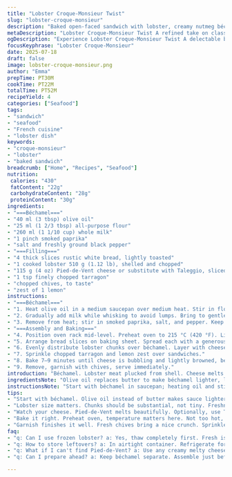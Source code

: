 ```yaml
---
title: "Lobster Croque-Monsieur Twist"
slug: "lobster-croque-monsieur"
description: "Baked open-faced sandwich with lobster, creamy nutmeg béchamel sauce, and melting Pied-de-Vent cheese. Modified to use olive oil and smoked paprika replacing butter and muscade. Quantities slightly altered to adjust texture and flavor balance. Toasted thick sliced white bread layered with béchamel, lobster chunks, cheese, baked until golden topping forms. A pinch of fresh tarragon adds herbaceous notes, and a slight dusting of lemon zest brightens the dish. Serve warm garnished with chopped chives. Cooking time tweaked for optimal gratin and cheese melt."
metaDescription: "Lobster Croque-Monsieur Twist A refined take on classic recipe with béchamel, rich cheese and tender lobster. Satisfying and delicious."
ogDescription: "Experience Lobster Croque-Monsieur Twist A delectable blend of creamy béchamel, fresh lobster, and gooey cheese awaits."
focusKeyphrase: "Lobster Croque-Monsieur"
date: 2025-07-18
draft: false
image: lobster-croque-monsieur.png
author: "Emma"
prepTime: PT30M
cookTime: PT22M
totalTime: PT52M
recipeYield: 4
categories: ["Seafood"]
tags:
- "sandwich"
- "seafood"
- "French cuisine"
- "lobster dish"
keywords:
- "croque-monsieur"
- "lobster"
- "baked sandwich"
breadcrumb: ["Home", "Recipes", "Seafood"]
nutrition: 
 calories: "430"
 fatContent: "22g"
 carbohydrateContent: "28g"
 proteinContent: "30g"
ingredients:
- "===Béchamel==="
- "40 ml (3 tbsp) olive oil"
- "25 ml (1 2/3 tbsp) all-purpose flour"
- "260 ml (1 1/10 cup) whole milk"
- "1 pinch smoked paprika"
- "salt and freshly ground black pepper"
- "===Filling==="
- "4 thick slices rustic white bread, lightly toasted"
- "1 cooked lobster 510 g (1.12 lb), shelled and chopped"
- "115 g (4 oz) Pied-de-Vent cheese or substitute with Taleggio, sliced"
- "1 tsp finely chopped tarragon"
- "chopped chives, to taste"
- "zest of 1 lemon"
instructions:
- "===Béchamel==="
- "1. Heat olive oil in a medium saucepan over medium heat. Stir in flour; whisk continuously for 2 minutes until pale and incorporated."
- "2. Gradually add milk while whisking to avoid lumps. Bring to gentle boil, whisking frequently. Simmer for 6 minutes until thickened."
- "3. Remove from heat; stir in smoked paprika, salt, and pepper. Keep warm."
- "===Assembly and Baking==="
- "4. Position oven rack mid-level. Preheat oven to 215 °C (420 °F). Line baking sheet with parchment paper."
- "5. Arrange bread slices on baking sheet. Spread each with a generous layer of béchamel."
- "6. Evenly distribute lobster chunks over béchamel. Layer with cheese slices. Drizzle more béchamel on top. Season with black pepper."
- "7. Sprinkle chopped tarragon and lemon zest over sandwiches."
- "8. Bake 7–9 minutes until cheese is bubbling and lightly browned, béchamel’s surface slightly gratinéed."
- "9. Remove, garnish with chives, serve immediately."
introduction: "Béchamel. Lobster meat plucked from shell. Cheese melts. Toast crisped gently under flames. Olive oil replaces butter for a lighter sauce. Smoked paprika swaps the usual nutmeg - subtle smoky undertone waking up mouthfeel. Bright lemon zest cuts rich creamy layers. Tarragon herbs sprinkled before baking bring herbaceous sharpness. Lobster chunks retain firmness, meat texture intact. Not just simple sandwich. Lobster elevated the humble toasted bread with layers. Those molten cheese edges, béchamel coats crust. Different cheese choice optional but Pied-de-Vent richness essential. Bake just long enough for gratin to form; watch closely. A refined twist on classic croque-monsieur. Choppy bites with luxurious seafood center. Layers from silky sauce to melty cheese and that briny lobster. A shallow dish, quick assemble, oven-ready. "
ingredientsNote: "Olive oil replaces butter to make béchamel lighter, less heavy on palate. Flour quantity adjusted down slightly to keep sauce thinner for spooning yet enough thickness to coat bread evenly. Milk bumped up 10% for volume, smooth texture. Smoked paprika stands in for muscade, introducing mild smoky spicy tone with less sweetness. Choose rustic thick white bread (country or pain de mie) for sturdy base, it holds sauce without sogginess. Pied-de-Vent favored for softness and creamy meltability; Taleggio recommended alternative with earthy punch. Lobster weight upped slightly to ensure chunks plentiful per portion. Tarragon fine chopped adds lift and herbaceous contrast, working well with seafood flavor. Lemon zest provides hint of citrus brightness, cutting through béchamel richness. Chives scattered post-bake for fresh bite and color. Ingredients balanced for clarity and tweak of familiarity in classic French sandwich."
instructionsNote: "Start with béchamel in saucepan; heating oil and stirring in flour ensures roux forms evenly. Whisk constantly to avoid lumps; patience vital here. Milk added gradually, whisked thoroughly to blend without clumps. Simmer longer for thicker sauce closer to velouté, but don’t let scorch bottom. Remove from heat before adding smoked paprika so spice flavor remains fresh. Oven preheated to slightly lower temperature than original 220°C, adjusted to 215°C for more controlled browning without burning, extended baking time slightly from 6–8 to 7–9 minutes for gentle gratin. Sandwiches assembled on parchment for easy transfer, toasting bread lightly upfront so edges resist sogginess but retain soft chew inside. Layer sauce first, lobster chunks next to distribute flavor evenly. Cheese slices next, then another top layer of béchamel ensures gratin surface. Lemon zest and tarragon over before baking so aroma intensifies in oven. Remove promptly when cheese bubbling, slightly golden, no hard crust. Garnish with chives adds fresh green contrast just before serving. Timing important; overbaking leads to dry lobster, underbaking leaves cheese unmelted. Watch carefully."
tips:
- "Start with béchamel. Olive oil instead of butter makes sauce lighter. Keep whisking. The flour has to mix completely. No lumps here. Patience is crucial. Avoid scorching. Heat gradually puts sauce at risk."
- "Lobster size matters. Chunks should be substantial, not tiny. Freshness is key. Cooked lobster holds taste well. Weigh properly. Use enough to ensure good portions. Don't hesitate to add more."
- "Watch your cheese. Pied-de-Vent melts beautifully. Optionally, use Taleggio but know its taste is earthy. Thin slices for easy melting. Stacked layers of cheese ensure good coverage. Even distribution helps."
- "Bake it right. Preheat oven, temperature matters here. Not too hot, adjust to 215 °C for even results. Keep an eye on those edges. Don’t ruin them. Timing is everything, crunchy is key."
- "Garnish finishes it well. Fresh chives bring a nice crunch. Sprinkle generously right before serving. Lemon zest adds freshness. Don’t forget, its brightness really enhances richness."
faq:
- "q: Can I use frozen lobster? a: Yes, thaw completely first. Fresh is ideal but frozen works too. Just watch the cooking time."
- "q: How to store leftovers? a: In airtight container. Refrigerate for 2-3 days. But remember, bread may get soggy. Reheat delicately."
- "q: What if I can't find Pied-de-Vent? a: Use any creamy melty cheese. Brie or Gruyère could sub. Adjust flavors slightly, be mindful."
- "q: Can I prepare ahead? a: Keep béchamel separate. Assemble just before baking. Bread holds up better. Layers should be fresh."

---
```

